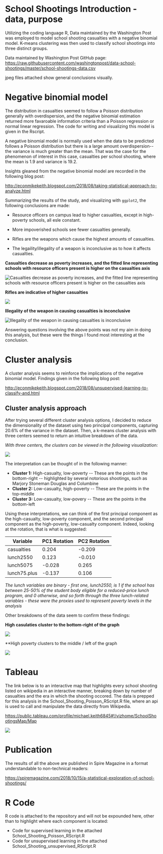 # School Shootings Introduction - data, purpose
Utilizing the coding language R, Data maintained by the Washington Post was employed to model school shooting casualties with a negative binomial model. K-means clustering was then used to classify school shootings into three distinct groups.

Data maintained by Washington Post GitHub page: https://raw.githubusercontent.com/washingtonpost/data-school-shootings/master/school-shootings-data.csv

jpeg files attached show general conclusions visually.

# Negative binomial model
The distribution in casualties seemed to follow a Poisson distribution generally with overdispersion, and the negative binomial estimation returned more favaroable information criteria than a Poisson regression or normal linear regression. The code for writing and visualizing this model is given in the Rscript.

A negative binomial model is normally used when the data to be predicted follows a Poisson distribution but there is a large amount overdispersion--the variance is much greater than the mean. That was the case for the phenomenon of interest in this case, casualties per school shooting, where the mean is 1.9 and variance is 19.2.

Insights gleaned from the negative binomial model are recorded in the following blog post:

http://econmikekeith.blogspot.com/2018/08/taking-statistical-approach-to-analyze.html

Summarizing the results of the study, and visualizing with `ggplot2`, the following conclusions are made:
- Resource officers on campus lead to higher casualties, except in high-poverty schools, all esle constant.


- More impoverished schools see fewer casualties generally.
- Rifles are the weapons which cause the highest amounts of casualties.
- The legaility/illegality of a weapon is inconclusive as to how it affects casualties.

**Casualties decrease as poverty increases, and the fitted line representing schools with resource officers present is higher on the casualties axis**

![Casualties decrease as poverty increases, and the fitted line representing schools with resource officers present is higher on the casualties axis](https://github.com/mikekeith52/School-Shootings-Usupervised-Learning/blob/master/RO_model_fitted_line.jpeg)

**Rifles are indicative of higher casualties**

![](https://github.com/mikekeith52/School-Shootings-Usupervised-Learning/blob/master/rifle_model_fitted_line.jpeg)

**Illegality of the weapon in causing casualties is inconclusive**

![Illegality of the weapon in causing casualties is inconclusive](https://github.com/mikekeith52/School-Shootings-Usupervised-Learning/blob/master/illegal_weapon_fitted_line.jpeg)

Answering questions involving the above points was not my aim in doing this analysis, but these were the things I found most interesting at the conclusion.

# Cluster analysis
A cluster analysis seems to reinforce the implications of the negative binomial model.
Findings given in the following blog post:

http://econmikekeith.blogspot.com/2018/08/unsupervised-learning-to-classify-and.html

## Cluster analysis approach
After trying several different cluster analysis options, I decided to reduce the dimensionality of the dataset using two principal components, capturing 20.6% of the variance in the dataset. Then, a k-means cluster analysis with three centers seemed to return an intuitive breakdown of the data.

*With three centers, the clusters can be viewed in the following visualization:*

![](https://github.com/mikekeith52/School-Shootings-Usupervised-Learning/blob/master/cluster_outcomes.jpeg)

The interpretation can be thought of in the following manner:

- **Cluster 1:** High-casualty, low-poverty
-- These are the points in the bottom-right
-- highlighted by several notorious shootings, such as Marjory Stoneman Douglas and Columbine
- **Cluster 2:** Low-casualty, high-poverty
-- These are the points in the top-middle
- **Cluster 3:** Low-casualty, low-povery
-- These are the points in the bottom-left

Using these interpretations, we can think of the first principal component as the high-casualty, low-poverty component, and the second principal component as the high-poverty, low-casualty component. Indeed, looking at the rotation, that is what is suggested:

|Variable|PC1 Rotation|PC2 Rotation|
|------|------|-----|
|casualties|0.204|-0.209|
|lunch2550|0.123|-0.010|
|lunch5075|-0.028|0.265|
|lunch75.plus|-0.137|0.106|

*The lunch variables are binary - first one, lunch2550, is 1 if the school has between 25-50% of the student body eligible for a reduced-price lunch program, and 0 otherwise, and so forth through the three lunch-related variables - these were the proxies used to represent poverty levels in the analysis*

Other breakdowns of the data seem to confirm these findings:

**High casulaties cluster to the bottom-right of the graph**

![](https://github.com/mikekeith52/School-Shootings-Usupervised-Learning/blob/master/cluster_casualties.jpeg)

**High poverty clusters to the middle / left of the graph

![](https://github.com/mikekeith52/School-Shootings-Usupervised-Learning/blob/master/cluster_poverty.jpeg)

# Tableau

The link below is to an interactive map that highlights every school shooting listed on wikipedia in an interactive manner, breaking down by number of casualties and the era in which the shooting occored. The data is prepped for this analysis in the School_Shooting_Poisson_RScript.R file, where an api is used to call and manipulate the data directly from Wikipedia.

https://public.tableau.com/profile/michael.keith6845#!/vizhome/SchoolShootingsMap/Map

![](https://github.com/mikekeith52/School-Shootings-Usupervised-Learning/blob/master/Tableau%20map%20-%20SS.PNG)

# Publication

The results of all the above are published in Spire Magazine in a format understandable to non-technical readers:

https://spiremagazine.com/2018/10/15/a-statistical-exploration-of-school-shootings/

# R Code
R code is attached to the repository and will not be expounded here, other than to highlight where each component is located:

- Code for supervised learning in the attached School_Shooting_Poisson_RScript.R
- Code for unsupervised learning in the attached School_Shooting_unsupervised_RScript.R
